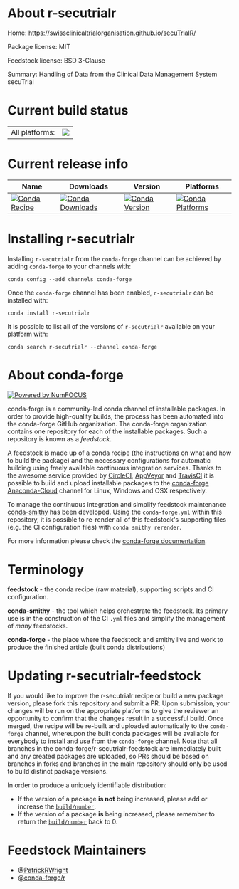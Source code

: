 About r-secutrialr
==================

Home: https://swissclinicaltrialorganisation.github.io/secuTrialR/

Package license: MIT

Feedstock license: BSD 3-Clause

Summary: Handling of Data from the Clinical Data Management System secuTrial



Current build status
====================


<table><tr><td>All platforms:</td>
    <td>
      <a href="https://dev.azure.com/conda-forge/feedstock-builds/_build/latest?definitionId=9514&branchName=master">
        <img src="https://dev.azure.com/conda-forge/feedstock-builds/_apis/build/status/r-secutrialr-feedstock?branchName=master">
      </a>
    </td>
  </tr>
</table>

Current release info
====================

| Name | Downloads | Version | Platforms |
| --- | --- | --- | --- |
| [![Conda Recipe](https://img.shields.io/badge/recipe-r--secutrialr-green.svg)](https://anaconda.org/conda-forge/r-secutrialr) | [![Conda Downloads](https://img.shields.io/conda/dn/conda-forge/r-secutrialr.svg)](https://anaconda.org/conda-forge/r-secutrialr) | [![Conda Version](https://img.shields.io/conda/vn/conda-forge/r-secutrialr.svg)](https://anaconda.org/conda-forge/r-secutrialr) | [![Conda Platforms](https://img.shields.io/conda/pn/conda-forge/r-secutrialr.svg)](https://anaconda.org/conda-forge/r-secutrialr) |

Installing r-secutrialr
=======================

Installing `r-secutrialr` from the `conda-forge` channel can be achieved by adding `conda-forge` to your channels with:

```
conda config --add channels conda-forge
```

Once the `conda-forge` channel has been enabled, `r-secutrialr` can be installed with:

```
conda install r-secutrialr
```

It is possible to list all of the versions of `r-secutrialr` available on your platform with:

```
conda search r-secutrialr --channel conda-forge
```


About conda-forge
=================

[![Powered by NumFOCUS](https://img.shields.io/badge/powered%20by-NumFOCUS-orange.svg?style=flat&colorA=E1523D&colorB=007D8A)](http://numfocus.org)

conda-forge is a community-led conda channel of installable packages.
In order to provide high-quality builds, the process has been automated into the
conda-forge GitHub organization. The conda-forge organization contains one repository
for each of the installable packages. Such a repository is known as a *feedstock*.

A feedstock is made up of a conda recipe (the instructions on what and how to build
the package) and the necessary configurations for automatic building using freely
available continuous integration services. Thanks to the awesome service provided by
[CircleCI](https://circleci.com/), [AppVeyor](https://www.appveyor.com/)
and [TravisCI](https://travis-ci.com/) it is possible to build and upload installable
packages to the [conda-forge](https://anaconda.org/conda-forge)
[Anaconda-Cloud](https://anaconda.org/) channel for Linux, Windows and OSX respectively.

To manage the continuous integration and simplify feedstock maintenance
[conda-smithy](https://github.com/conda-forge/conda-smithy) has been developed.
Using the ``conda-forge.yml`` within this repository, it is possible to re-render all of
this feedstock's supporting files (e.g. the CI configuration files) with ``conda smithy rerender``.

For more information please check the [conda-forge documentation](https://conda-forge.org/docs/).

Terminology
===========

**feedstock** - the conda recipe (raw material), supporting scripts and CI configuration.

**conda-smithy** - the tool which helps orchestrate the feedstock.
                   Its primary use is in the construction of the CI ``.yml`` files
                   and simplify the management of *many* feedstocks.

**conda-forge** - the place where the feedstock and smithy live and work to
                  produce the finished article (built conda distributions)


Updating r-secutrialr-feedstock
===============================

If you would like to improve the r-secutrialr recipe or build a new
package version, please fork this repository and submit a PR. Upon submission,
your changes will be run on the appropriate platforms to give the reviewer an
opportunity to confirm that the changes result in a successful build. Once
merged, the recipe will be re-built and uploaded automatically to the
`conda-forge` channel, whereupon the built conda packages will be available for
everybody to install and use from the `conda-forge` channel.
Note that all branches in the conda-forge/r-secutrialr-feedstock are
immediately built and any created packages are uploaded, so PRs should be based
on branches in forks and branches in the main repository should only be used to
build distinct package versions.

In order to produce a uniquely identifiable distribution:
 * If the version of a package **is not** being increased, please add or increase
   the [``build/number``](https://conda.io/docs/user-guide/tasks/build-packages/define-metadata.html#build-number-and-string).
 * If the version of a package **is** being increased, please remember to return
   the [``build/number``](https://conda.io/docs/user-guide/tasks/build-packages/define-metadata.html#build-number-and-string)
   back to 0.

Feedstock Maintainers
=====================

* [@PatrickRWright](https://github.com/PatrickRWright/)
* [@conda-forge/r](https://github.com/conda-forge/r/)

